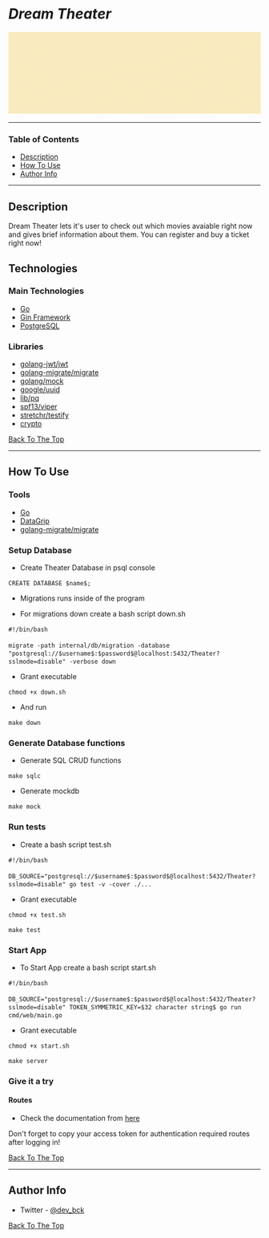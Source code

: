 # _Dream Theater_

![Project Image](./project.gif)

---

### Table of Contents

- [Description](#description)
- [How To Use](#how-to-use)
- [Author Info](#author-info)

---

## Description

Dream Theater lets it's user to check out which movies avaiable right now and gives brief information about them. You can register and buy a ticket right now!

## Technologies

### Main Technologies

- [Go](https://go.dev/)
- [Gin Framework](https://github.com/gin-gonic/gin)
- [PostgreSQL](https://www.postgresql.org/)

### Libraries

- [golang-jwt/jwt](https://github.com/golang-jwt/jwt)
- [golang-migrate/migrate](https://github.com/golang-migrate/migrate)
- [golang/mock](https://github.com/golang/mock)
- [google/uuid](https://github.com/google/uuid)
- [lib/pq](https://github.com/lib/pq)
- [spf13/viper](https://github.com/spf13/viper)
- [stretchr/testify](https://github.com/stretchr/testify)
- [crypto](https://golang.org/x/crypto)

[Back To The Top](#dream-theater)

---

## How To Use

### Tools

- [Go](https://go.dev/dl/)
- [DataGrip](https://www.jetbrains.com/datagrip/download/#section=mac)
- [golang-migrate/migrate](https://github.com/golang-migrate/migrate)

### Setup Database

- Create Theater Database in psql console

```
CREATE DATABASE $name$;
```

- Migrations runs inside of the program

- For migrations down create a bash script down.sh

```
#!/bin/bash

migrate -path internal/db/migration -database "postgresql://$username$:$password$@localhost:5432/Theater?sslmode=disable" -verbose down
```

- Grant executable

```
chmod +x down.sh
```

- And run

```
make down
```

### Generate Database functions

- Generate SQL CRUD functions

```
make sqlc
```

- Generate mockdb

```
make mock
```

### Run tests

- Create a bash script test.sh

```
#!/bin/bash

DB_SOURCE="postgresql://$username$:$password$@localhost:5432/Theater?sslmode=disable" go test -v -cover ./...
```

- Grant executable

```
chmod +x test.sh
```

```
make test
```

### Start App

- To Start App create a bash script start.sh

```
#!/bin/bash

DB_SOURCE="postgresql://$username$:$password$@localhost:5432/Theater?sslmode=disable" TOKEN_SYMMETRIC_KEY=$32 character string$ go run cmd/web/main.go
```

- Grant executable

```
chmod +x start.sh
```

```
make server
```

### Give it a try

#### Routes

- Check the documentation from [here](https://documenter.getpostman.com/view/21428220/VUqpsxJX)

Don't forget to copy your access token for authentication required routes after logging in!

[Back To The Top](#dream-theater)

---

## Author Info

- Twitter - [@dev_bck](https://twitter.com/dev_bck)

[Back To The Top](#dream-theater)
